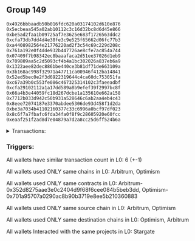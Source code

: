 ## Group 149

```0x03dc7e10d2e656c5f1f7e5028617effd7790a1b9
0x4926bbbaadb50b016fdc620a03174102d610e876
0x5ecbeaa545a02ab10112c3c16d32bc8d6d45e866
0xbe5ad2faa1b09725af7e3625e683f1726563ddc2
0xcfa73db7dd4d4e38fe3c9e525f65662d06fc77b3
0xa4408982564e21776220ad2f3c54c69c229d208c
0x761a192e0f4dde932b447726ae8cfe7ac854a744
0x07409f7b98342ec8baaafaca2d51ee37026d1eb9
0x709809aa5c2d5093cf4b4a1bc302026a837eb6a9
0x1322aee82dec886bbe440ce3b81df71de663109a
0x3b168ac998f32971a47711ca00946f412ba14841
0x52ed5bec0e2f3d6922319644c4ca60dc753051fa
0xc67a39b0c553fe086c467325314102c3faeeadbf
0xcfa29102112a1a17dd589a8b9efef39f2997bc8f
0x66a4b3e44059fc18d267dcbe1a135610e662a158
0x7712b033d942c50b931a528646c6ab2aa4eb4c43
0x8eee72074187e3370abdee5306de93d458f1d2da
0xbe3a7034b41102160377c33c6996a0bcf97df023
0x8c6f7a7fbafc6fda34fa0f8f9c28605920e60fcc
0xeaaf251f2ad8d7e04879a7d2a8cc25d6ff524b6a
```
<details>
<summary>Transactions:</summary>

Hashes: 

Wallet: 0x03dc7e10d2e656c5f1f7e5028617effd7790a1b9

       Hash: 0x34baecbae784415e96dc407ff07aa7c971954b3d4954950f8d569ef6baefe9ad
         - source chain: Arbitrum
         - destination chain: Optimism
         - project: Stargate
         - contract: 0x352d8275aae3e0c2404d9f68f6cee084b5beb3dd
         - value USD: 23.239948567
       Hash: 0x974e4d96b217c70665d03ffb7ba97b5b39c31923d994f7a23eb46e19d9a39ed1
         - source chain: Optimism
         - destination chain: Arbitrum
         - project: Stargate
         - contract: 0x701a95707a0290ac8b90b3719e8ee5b210360883
         - value USD: 18.544307711
       Hash: 0x179465b048d0da9a575c53c79c7ddea4e3b0fd799dc626d6157863bf7a928cfa
         - source chain: Arbitrum
         - destination chain: Optimism
         - project: Stargate
         - contract: 0x352d8275aae3e0c2404d9f68f6cee084b5beb3dd
         - value USD: 14.020516733
       Hash: 0x5820fc41637a6566b7b838e8c8530a751a177e2d475e36a98f8f346609117ee7
         - source chain: Optimism
         - destination chain: Arbitrum
         - project: Stargate
         - contract: 0x701a95707a0290ac8b90b3719e8ee5b210360883
         - value USD: 28.191607968
       Hash: 0xc22df4493d1f988ad1404db931c7f753af1e9a009c008f85c88338f533990647
         - source chain: Arbitrum
         - destination chain: Optimism
         - project: Stargate
         - contract: 0x352d8275aae3e0c2404d9f68f6cee084b5beb3dd
         - value USD: 23.305837044
       Hash: 0xf9d66f5deed39d1bc35b6389babf2e2d1eab32a30548d89efbe3fced06958454
         - source chain: Optimism
         - destination chain: Arbitrum
         - project: Stargate
         - contract: 0x701a95707a0290ac8b90b3719e8ee5b210360883
         - value USD: 24.422988657
Wallet: 0x4926bbbaadb50b016fdc620a03174102d610e876

       Hash:0x579a3c597855d4906ba688b0f31c38450d1d4177577b0ee586423137819acd4c
         - source chain: Arbitrum
         - destination chain: Optimism
         - project: Stargate
         - contract: 0x352d8275aae3e0c2404d9f68f6cee084b5beb3dd
         - value USD: 20.898682072
       Hash:0xb64845724cea7600bd60fc31f70e6377488ebf9ea94473bfd5d5d3ab166c0343
         - source chain: Optimism
         - destination chain: Arbitrum
         - project: Stargate
         - contract: 0x701a95707a0290ac8b90b3719e8ee5b210360883
         - value USD: 18.543810769
       Hash:0xcba7fe54a9f874c765cc432738e7a76c74ae9ffd5347bfb90eafffd78ebda6a1
         - source chain: Arbitrum
         - destination chain: Optimism
         - project: Stargate
         - contract: 0x352d8275aae3e0c2404d9f68f6cee084b5beb3dd
         - value USD: 13.075651489
       Hash:0x96b713f8da2aafce02f73ac40e57f5c01b27921e9d184b400e2b8ae627569f4e
         - source chain: Optimism
         - destination chain: Arbitrum
         - project: Stargate
         - contract: 0x701a95707a0290ac8b90b3719e8ee5b210360883
         - value USD: 23.00288563
       Hash:0xe7d7848b085fc5305dbd7438a03998ecf560032543ca1584edc6e832d52e376b
         - source chain: Arbitrum
         - destination chain: Optimism
         - project: Stargate
         - contract: 0x352d8275aae3e0c2404d9f68f6cee084b5beb3dd
         - value USD: 21.691655005
       Hash:0x34271c64bb4e17338b4242ce317df4f9d6cc99e598b1ab85176e08bf9711ad23
         - source chain: Optimism
         - destination chain: Arbitrum
         - project: Stargate
         - contract: 0x701a95707a0290ac8b90b3719e8ee5b210360883
         - value USD: 21.726074778
Wallet: 0x5ecbeaa545a02ab10112c3c16d32bc8d6d45e866

       Hash:0x117684111ce5cc202262fa57efdc5731f5fd359cacf25efc9d586af9c5bf493e
         - source chain: Arbitrum
         - destination chain: Optimism
         - project: Stargate
         - contract: 0x352d8275aae3e0c2404d9f68f6cee084b5beb3dd
         - value USD: 23.035759424
       Hash:0xab330899dba11785da022a4375237a45308e38fa83d8feae91e1c87506866c7d
         - source chain: Optimism
         - destination chain: Arbitrum
         - project: Stargate
         - contract: 0x701a95707a0290ac8b90b3719e8ee5b210360883
         - value USD: 18.543684382
       Hash:0x293ad467937b43594f705cb67ec9fe62a16e76475ba8d3d78a2141316aff40ce
         - source chain: Arbitrum
         - destination chain: Optimism
         - project: Stargate
         - contract: 0x352d8275aae3e0c2404d9f68f6cee084b5beb3dd
         - value USD: 13.140919689
       Hash:0x35c7914e80232d6d7df532741f80a6a240383741588a9c8de7ed89e9dcd40590
         - source chain: Optimism
         - destination chain: Arbitrum
         - project: Stargate
         - contract: 0x701a95707a0290ac8b90b3719e8ee5b210360883
         - value USD: 26.558473332
       Hash:0x862a2c7e1d45ead6c571f6e8eba5d078ead10441fb84643a2bf03a85033567f7
         - source chain: Arbitrum
         - destination chain: Optimism
         - project: Stargate
         - contract: 0x352d8275aae3e0c2404d9f68f6cee084b5beb3dd
         - value USD: 25.102364255
       Hash:0x963ca157d80c95f9ba0ea30b9a83c840ea6b1d55634aafe68eafe3909e70ac0c
         - source chain: Optimism
         - destination chain: Arbitrum
         - project: Stargate
         - contract: 0x701a95707a0290ac8b90b3719e8ee5b210360883
         - value USD: 25.381807615
Wallet: 0xbe5ad2faa1b09725af7e3625e683f1726563ddc2

       Hash:0x7c88d227c40d8e50f4928c7b2f771ab62f400220d8760189c1cd041c09a807de
         - source chain: Arbitrum
         - destination chain: Optimism
         - project: Stargate
         - contract: 0x352d8275aae3e0c2404d9f68f6cee084b5beb3dd
         - value USD: 23.034607981
       Hash:0x8954893fc3e94803e48290844834ce403dfd217851250e3a58e38e563c352211
         - source chain: Optimism
         - destination chain: Arbitrum
         - project: Stargate
         - contract: 0x701a95707a0290ac8b90b3719e8ee5b210360883
         - value USD: 18.544426755
       Hash:0xabd52dc1dfeffd2d6355759f402a22823e61e690f1e1f4d47047b4a032092b5d
         - source chain: Arbitrum
         - destination chain: Optimism
         - project: Stargate
         - contract: 0x352d8275aae3e0c2404d9f68f6cee084b5beb3dd
         - value USD: 14.062971122
       Hash:0xbff2c08bbe101aaaa77b20407ae5640a210b6cdc017e2ffeaff390c5ee48a88e
         - source chain: Optimism
         - destination chain: Arbitrum
         - project: Stargate
         - contract: 0x701a95707a0290ac8b90b3719e8ee5b210360883
         - value USD: 28.164363039
       Hash:0x5b0cf2e8db1fc2bf730d2dce3eaff6951eda74700eb7a2313a31a5bcc0640d6a
         - source chain: Arbitrum
         - destination chain: Optimism
         - project: Stargate
         - contract: 0x352d8275aae3e0c2404d9f68f6cee084b5beb3dd
         - value USD: 23.28184938
       Hash:0x66dbc05e3b97c87cb6dbef569f3eea2e0a6c19240a393a1a643e7d8481ed9358
         - source chain: Optimism
         - destination chain: Arbitrum
         - project: Stargate
         - contract: 0x701a95707a0290ac8b90b3719e8ee5b210360883
         - value USD: 24.110101104
Wallet: 0xcfa73db7dd4d4e38fe3c9e525f65662d06fc77b3

       Hash:0xa78ac14445491402c6c310a2cc27c83ff0f4c7aa7c610d50f1c77962e56d721f
         - source chain: Arbitrum
         - destination chain: Optimism
         - project: Stargate
         - contract: 0x352d8275aae3e0c2404d9f68f6cee084b5beb3dd
         - value USD: 23.220757858
       Hash:0xe92ed5053f7ba32a7d41a67df2849a87a0468fe8ebb0d21e76c614df0050d35a
         - source chain: Optimism
         - destination chain: Arbitrum
         - project: Stargate
         - contract: 0x701a95707a0290ac8b90b3719e8ee5b210360883
         - value USD: 18.544318837
       Hash:0xb6c4aec8bc50e258b3fefd658132f010295537d8539d38d951eb75c8a8e83e95
         - source chain: Arbitrum
         - destination chain: Optimism
         - project: Stargate
         - contract: 0x352d8275aae3e0c2404d9f68f6cee084b5beb3dd
         - value USD: 13.968703605
       Hash:0x1831f20f3d9189173aed3a9aa3b9b9df2d6d861532c8140fa0a7a14ae22ef1a6
         - source chain: Optimism
         - destination chain: Arbitrum
         - project: Stargate
         - contract: 0x701a95707a0290ac8b90b3719e8ee5b210360883
         - value USD: 28.177338756
       Hash:0x752868e8f7478e7f49f9d5c61c02d25ed5d4030f657d008ede7c1463a4f07188
         - source chain: Arbitrum
         - destination chain: Optimism
         - project: Stargate
         - contract: 0x352d8275aae3e0c2404d9f68f6cee084b5beb3dd
         - value USD: 23.295341872
       Hash:0x4ab994762bb137f167216b6815e9ba36894de84c9c778cec440cfcce482a22b5
         - source chain: Optimism
         - destination chain: Arbitrum
         - project: Stargate
         - contract: 0x701a95707a0290ac8b90b3719e8ee5b210360883
         - value USD: 24.294603594
Wallet: 0xa4408982564e21776220ad2f3c54c69c229d208c

       Hash:0x1ab383aeece69aba8b708bac715beed2bfd22a1c487fa89729d6823cdf38ec5c
         - source chain: Arbitrum
         - destination chain: Optimism
         - project: Stargate
         - contract: 0x352d8275aae3e0c2404d9f68f6cee084b5beb3dd
         - value USD: 23.029042676
       Hash:0xf5582f836d36af0703d20426c72d0884335c1ea72bef185e6f665f2b79500b9b
         - source chain: Optimism
         - destination chain: Arbitrum
         - project: Stargate
         - contract: 0x701a95707a0290ac8b90b3719e8ee5b210360883
         - value USD: 18.542761144
       Hash:0x215c4704f9cc9891e6ca93561d608a0376499f40946f71395373347e9effc38b
         - source chain: Arbitrum
         - destination chain: Optimism
         - project: Stargate
         - contract: 0x352d8275aae3e0c2404d9f68f6cee084b5beb3dd
         - value USD: 13.837488137
       Hash:0x9344ee44f5af5f92253139230e6c9ea5df0d34e6efcc1e08fd6adfd34ff6cbbe
         - source chain: Optimism
         - destination chain: Arbitrum
         - project: Stargate
         - contract: 0x701a95707a0290ac8b90b3719e8ee5b210360883
         - value USD: 28.113897451
       Hash:0xf9a697efeaec44ca6671df373aa9b0e07e1455a3f454c1b49303600127626265
         - source chain: Arbitrum
         - destination chain: Optimism
         - project: Stargate
         - contract: 0x352d8275aae3e0c2404d9f68f6cee084b5beb3dd
         - value USD: 23.23508142
       Hash:0x13400cfe75b0d12a9db927c0f1d59e933ab660ed74958a6242ef498b3ab4c29f
         - source chain: Optimism
         - destination chain: Arbitrum
         - project: Stargate
         - contract: 0x701a95707a0290ac8b90b3719e8ee5b210360883
         - value USD: 23.720687849
Wallet: 0x761a192e0f4dde932b447726ae8cfe7ac854a744

       Hash:0xa1a68572fa1e8ef368e2ef660384b6d37775a7590b2ceeb534e698016edb6806
         - source chain: Arbitrum
         - destination chain: Optimism
         - project: Stargate
         - contract: 0x352d8275aae3e0c2404d9f68f6cee084b5beb3dd
         - value USD: 23.796479127
       Hash:0x4098b51c89dcffc6264cf2e718e3fc99db0ccc1ffa994485d7d1da9e8d033366
         - source chain: Optimism
         - destination chain: Arbitrum
         - project: Stargate
         - contract: 0x701a95707a0290ac8b90b3719e8ee5b210360883
         - value USD: 18.54398507
       Hash:0xd741f50159cf406ecf405f9431f3ea409d9247e4d9f0b7b7e1f3351fb0f46f43
         - source chain: Arbitrum
         - destination chain: Optimism
         - project: Stargate
         - contract: 0x352d8275aae3e0c2404d9f68f6cee084b5beb3dd
         - value USD: 14.040581938
       Hash:0x58df772d1eed3723dd04345e6880695cb12aba6ccb267c03e67f694e719aab6f
         - source chain: Optimism
         - destination chain: Arbitrum
         - project: Stargate
         - contract: 0x701a95707a0290ac8b90b3719e8ee5b210360883
         - value USD: 28.112602782
       Hash:0xe5be0e06a6b35e6595573710003210a3f65fe346eb933b471963110f1ae2948f
         - source chain: Arbitrum
         - destination chain: Optimism
         - project: Stargate
         - contract: 0x352d8275aae3e0c2404d9f68f6cee084b5beb3dd
         - value USD: 26.643254038
       Hash:0x7d2dff251dfdd9d44a8e7d15a650963336da3d0e3d5cca13550cb0a3cd73f1b2
         - source chain: Optimism
         - destination chain: Arbitrum
         - project: Stargate
         - contract: 0x701a95707a0290ac8b90b3719e8ee5b210360883
         - value USD: 26.87600801
Wallet: 0x07409f7b98342ec8baaafaca2d51ee37026d1eb9

       Hash:0xa201b360cd1b243a066aa182a442e5da289f1daf043725d9b131a590ad0c7d28
         - source chain: Arbitrum
         - destination chain: Optimism
         - project: Stargate
         - contract: 0x352d8275aae3e0c2404d9f68f6cee084b5beb3dd
         - value USD: 23.988386217
       Hash:0xedbcc4984ad88536ff4c10d13e814f577e0aa21db098091e80bb1bd1238fc73a
         - source chain: Optimism
         - destination chain: Arbitrum
         - project: Stargate
         - contract: 0x701a95707a0290ac8b90b3719e8ee5b210360883
         - value USD: 18.543873814
       Hash:0x5ddd8e72ff79dfe69bf50c50453ad2f7b5a6a1e77d8ad4eb76c29051edcc51d9
         - source chain: Arbitrum
         - destination chain: Optimism
         - project: Stargate
         - contract: 0x352d8275aae3e0c2404d9f68f6cee084b5beb3dd
         - value USD: 14.715349051
       Hash:0xf12428f6ab5c406d4eb0a4fb6738077e92601512b50b79b98bdcaee48435e0e5
         - source chain: Optimism
         - destination chain: Arbitrum
         - project: Stargate
         - contract: 0x701a95707a0290ac8b90b3719e8ee5b210360883
         - value USD: 28.289478503
       Hash:0xce6070c5480f1e804caaeaa7ba04a75ec3f35a59d9d6792bf4b6d3c39ea1962f
         - source chain: Arbitrum
         - destination chain: Optimism
         - project: Stargate
         - contract: 0x352d8275aae3e0c2404d9f68f6cee084b5beb3dd
         - value USD: 23.454600519
       Hash:0xbc0f39edb804a2e08b5541ab1bde6b7cccece7a5c52196b87b62d44df516f9b0
         - source chain: Optimism
         - destination chain: Arbitrum
         - project: Stargate
         - contract: 0x701a95707a0290ac8b90b3719e8ee5b210360883
         - value USD: 25.423600264
Wallet: 0x709809aa5c2d5093cf4b4a1bc302026a837eb6a9

       Hash:0x396b1b8f615a661a98f7f9cad1ec08b1da0ec5f85e9b4deaaef4753a9f8bf15a
         - source chain: Arbitrum
         - destination chain: Optimism
         - project: Stargate
         - contract: 0x352d8275aae3e0c2404d9f68f6cee084b5beb3dd
         - value USD: 24.295437561
       Hash:0x7bba5487866de998d2bb8d22d8160dca78df278ebe0434f9e052e417028c8f80
         - source chain: Optimism
         - destination chain: Arbitrum
         - project: Stargate
         - contract: 0x701a95707a0290ac8b90b3719e8ee5b210360883
         - value USD: 18.543695804
       Hash:0x7c5c1da65b6d518847e21ab5a211d044c5a287e2caca04ced35329104a7a5008
         - source chain: Arbitrum
         - destination chain: Optimism
         - project: Stargate
         - contract: 0x352d8275aae3e0c2404d9f68f6cee084b5beb3dd
         - value USD: 14.715167952
       Hash:0xf99bca2ae34da78964d553edac2d68bcec8afcf7d9c148ac249b6475269bccd8
         - source chain: Optimism
         - destination chain: Arbitrum
         - project: Stargate
         - contract: 0x701a95707a0290ac8b90b3719e8ee5b210360883
         - value USD: 28.343734575
       Hash:0x59c648c833278783539e96ec38460ffd3c7b13b109c71d85e11bbce5073022c1
         - source chain: Arbitrum
         - destination chain: Optimism
         - project: Stargate
         - contract: 0x352d8275aae3e0c2404d9f68f6cee084b5beb3dd
         - value USD: 23.508079614
       Hash:0x30388587368976585f4d9f64486a400e3a88cab2d82bcdd317f9dc911fc6bb43
         - source chain: Optimism
         - destination chain: Arbitrum
         - project: Stargate
         - contract: 0x701a95707a0290ac8b90b3719e8ee5b210360883
         - value USD: 25.943168343
Wallet: 0x1322aee82dec886bbe440ce3b81df71de663109a

       Hash:0x1547bffb99df8ef82f4d66856e5e07784abbc4abf04b15051dacd25e8f7e7077
         - source chain: Arbitrum
         - destination chain: Optimism
         - project: Stargate
         - contract: 0x352d8275aae3e0c2404d9f68f6cee084b5beb3dd
         - value USD: 23.028850768
       Hash:0xe3e83a42533c89f930497724c48407ee756549abfe55883c083acf76dab18a8d
         - source chain: Optimism
         - destination chain: Arbitrum
         - project: Stargate
         - contract: 0x701a95707a0290ac8b90b3719e8ee5b210360883
         - value USD: 18.544430093
       Hash:0xfdb2dea263664f015a83e996c03ccde4f28eacf2f426f8a0d7cec7c739393992
         - source chain: Arbitrum
         - destination chain: Optimism
         - project: Stargate
         - contract: 0x352d8275aae3e0c2404d9f68f6cee084b5beb3dd
         - value USD: 13.578985134
       Hash:0x29b696bf9338559438fe81a022daf705c748b0c8e3da7f6dc3c16c35d9cbc9d0
         - source chain: Optimism
         - destination chain: Arbitrum
         - project: Stargate
         - contract: 0x701a95707a0290ac8b90b3719e8ee5b210360883
         - value USD: 26.551456376
       Hash:0x5c58c67e8969cd1f072d5c15030c116156daa1a9ff581ba94aeb21ad1a58a18d
         - source chain: Arbitrum
         - destination chain: Optimism
         - project: Stargate
         - contract: 0x352d8275aae3e0c2404d9f68f6cee084b5beb3dd
         - value USD: 25.13903527
       Hash:0x3c401e9c55edcd544bcacc8e83b7caab6b5aa9fa319f2c5d61b47c1aa04f083e
         - source chain: Optimism
         - destination chain: Arbitrum
         - project: Stargate
         - contract: 0x701a95707a0290ac8b90b3719e8ee5b210360883
         - value USD: 24.721704304
Wallet: 0x3b168ac998f32971a47711ca00946f412ba14841

       Hash:0x84ed36fc1aa9e29c383a812ad6212addf0d52475366b185944922c5127e408dd
         - source chain: Arbitrum
         - destination chain: Optimism
         - project: Stargate
         - contract: 0x352d8275aae3e0c2404d9f68f6cee084b5beb3dd
         - value USD: 23.220757858
       Hash:0x6366c4447c6b1b22648050a14ee15414a37480454e6353414647f035f430ed83
         - source chain: Optimism
         - destination chain: Arbitrum
         - project: Stargate
         - contract: 0x701a95707a0290ac8b90b3719e8ee5b210360883
         - value USD: 18.544318837
       Hash:0x4af86006720435536fb293ca8ab4bbc6813c2237ee7243b24703105f7dc18492
         - source chain: Arbitrum
         - destination chain: Optimism
         - project: Stargate
         - contract: 0x352d8275aae3e0c2404d9f68f6cee084b5beb3dd
         - value USD: 14.744825369
       Hash:0x30fb29a41c2e02e9bac942de3b7827de26f18944eec4c220391861c836e36ca1
         - source chain: Optimism
         - destination chain: Arbitrum
         - project: Stargate
         - contract: 0x701a95707a0290ac8b90b3719e8ee5b210360883
         - value USD: 28.153290515
       Hash:0x5bd69ab74541f99f13d93ebab99c672959e7632e05f7cbc9ac9c8c2091807f1b
         - source chain: Arbitrum
         - destination chain: Optimism
         - project: Stargate
         - contract: 0x352d8275aae3e0c2404d9f68f6cee084b5beb3dd
         - value USD: 23.318224747
       Hash:0xee905279e0aa2728fdf602716f9eb398640ce877dd89d948f3c0db56a5f0339d
         - source chain: Optimism
         - destination chain: Arbitrum
         - project: Stargate
         - contract: 0x701a95707a0290ac8b90b3719e8ee5b210360883
         - value USD: 24.144315875
Wallet: 0x52ed5bec0e2f3d6922319644c4ca60dc753051fa

       Hash:0xf2274409c4838cf8f5183020f35555f98830247d5862d99f50ffc4d9158a9976
         - source chain: Arbitrum
         - destination chain: Optimism
         - project: Stargate
         - contract: 0x352d8275aae3e0c2404d9f68f6cee084b5beb3dd
         - value USD: 24.947921666
       Hash:0xa995cb44624ad7fb01be20f6feb59ab815f677b4ac5ec7d442e6ea4eae97d99b
         - source chain: Optimism
         - destination chain: Arbitrum
         - project: Stargate
         - contract: 0x701a95707a0290ac8b90b3719e8ee5b210360883
         - value USD: 18.543317535
       Hash:0xaeb028c464f300752b116df4ff28e5a80390cc0a156ce7db0c34375d2da6d66a
         - source chain: Arbitrum
         - destination chain: Optimism
         - project: Stargate
         - contract: 0x352d8275aae3e0c2404d9f68f6cee084b5beb3dd
         - value USD: 14.706969914
       Hash:0xf1e77e08637100d0b74b7ecad73ed29250d25b7bad4896eaaff570b7426e94e4
         - source chain: Optimism
         - destination chain: Arbitrum
         - project: Stargate
         - contract: 0x701a95707a0290ac8b90b3719e8ee5b210360883
         - value USD: 28.460287746
       Hash:0x18056754ff0f1be9bc10716e6979bc1a2e4562142fabd532751ac5ed238a3944
         - source chain: Arbitrum
         - destination chain: Optimism
         - project: Stargate
         - contract: 0x352d8275aae3e0c2404d9f68f6cee084b5beb3dd
         - value USD: 23.610567153
       Hash:0xe127cb04c956b1b404293943d4f115f9dcd018c301c47598deb94a19896c3451
         - source chain: Optimism
         - destination chain: Arbitrum
         - project: Stargate
         - contract: 0x701a95707a0290ac8b90b3719e8ee5b210360883
         - value USD: 27.088589459
Wallet: 0xc67a39b0c553fe086c467325314102c3faeeadbf

       Hash:0x61a805f131b3838394ca4dc71edcb13feb3debdf15e0a5c92f09a3086b1a988a
         - source chain: Arbitrum
         - destination chain: Optimism
         - project: Stargate
         - contract: 0x352d8275aae3e0c2404d9f68f6cee084b5beb3dd
         - value USD: 24.084339762
       Hash:0x219a4c25681b9fdabbc83943da2682eac5e7d7f293fc4e0bee89f0e22aea5bdc
         - source chain: Optimism
         - destination chain: Arbitrum
         - project: Stargate
         - contract: 0x701a95707a0290ac8b90b3719e8ee5b210360883
         - value USD: 18.543818186
       Hash:0xb1649f7cb3a359f11b627a47298a3382b78d9ace96a423eea06744c939bb1010
         - source chain: Arbitrum
         - destination chain: Optimism
         - project: Stargate
         - contract: 0x352d8275aae3e0c2404d9f68f6cee084b5beb3dd
         - value USD: 14.731362504
       Hash:0xb79367aabe8f0f365c4860c6d45c84b9a4411b4c78bdd137f12c6c2ae8980e6b
         - source chain: Optimism
         - destination chain: Arbitrum
         - project: Stargate
         - contract: 0x701a95707a0290ac8b90b3719e8ee5b210360883
         - value USD: 28.308845698
       Hash:0x87cccfcc53da58d9f1b50aa2add5aef4f4ae02b77586479f40a5c9d8cc113acc
         - source chain: Arbitrum
         - destination chain: Optimism
         - project: Stargate
         - contract: 0x352d8275aae3e0c2404d9f68f6cee084b5beb3dd
         - value USD: 23.809667875
       Hash:0xba6ee5c4d7af8951070f6b3741bf47c81ac48d7de819eef887566deb97d70c3c
         - source chain: Optimism
         - destination chain: Arbitrum
         - project: Stargate
         - contract: 0x701a95707a0290ac8b90b3719e8ee5b210360883
         - value USD: 25.984090909
Wallet: 0xcfa29102112a1a17dd589a8b9efef39f2997bc8f

       Hash:0x943581b1fc36f996adf7aa317de4250e0b3cebbb9d62f02e4b919221fa3ec51b
         - source chain: Arbitrum
         - destination chain: Optimism
         - project: Stargate
         - contract: 0x352d8275aae3e0c2404d9f68f6cee084b5beb3dd
         - value USD: 21.493594051
       Hash:0x9bb861b275424d66dea5ebbc05cb4ef0b0231325930c459911af1fa4f128bf66
         - source chain: Optimism
         - destination chain: Arbitrum
         - project: Stargate
         - contract: 0x701a95707a0290ac8b90b3719e8ee5b210360883
         - value USD: 18.543465876
       Hash:0x7fddb6f0fd9217a541fe13451106f2d5f3b1e2a9c3f466d105541112a485acbe
         - source chain: Arbitrum
         - destination chain: Optimism
         - project: Stargate
         - contract: 0x352d8275aae3e0c2404d9f68f6cee084b5beb3dd
         - value USD: 13.644107315
       Hash:0x49be49e222d1499575f04a66a0b5ce647b8cdc591abb0733004abd270ce09dfc
         - source chain: Optimism
         - destination chain: Arbitrum
         - project: Stargate
         - contract: 0x701a95707a0290ac8b90b3719e8ee5b210360883
         - value USD: 21.305358248
       Hash:0xb1feb8f0be1bf2926557c9c2b2dd896c96028b2bfc7bb9286c2d0d3bf0b21763
         - source chain: Arbitrum
         - destination chain: Optimism
         - project: Stargate
         - contract: 0x352d8275aae3e0c2404d9f68f6cee084b5beb3dd
         - value USD: 23.469750108
       Hash:0x3c01b5177adb4f798082bcc4f09457e882664af035c9da5b63843dae4e44ad75
         - source chain: Optimism
         - destination chain: Arbitrum
         - project: Stargate
         - contract: 0x701a95707a0290ac8b90b3719e8ee5b210360883
         - value USD: 25.626867895
Wallet: 0x66a4b3e44059fc18d267dcbe1a135610e662a158

       Hash:0x59c7f7efbb852d9d949d7c0bf392c312a0d79d946f85e4f087e6e58e051e65f8
         - source chain: Arbitrum
         - destination chain: Optimism
         - project: Stargate
         - contract: 0x352d8275aae3e0c2404d9f68f6cee084b5beb3dd
         - value USD: 24.95751702
       Hash:0xef00d8926833fce3fa86b958062d549a2b8b9d6e137d94b14921bf5822746492
         - source chain: Optimism
         - destination chain: Arbitrum
         - project: Stargate
         - contract: 0x701a95707a0290ac8b90b3719e8ee5b210360883
         - value USD: 18.543311972
       Hash:0x979ab0a1d6e0929870cc4388893497bc88eb207fac3e8a2b6f913fe2b5c87dbf
         - source chain: Arbitrum
         - destination chain: Optimism
         - project: Stargate
         - contract: 0x352d8275aae3e0c2404d9f68f6cee084b5beb3dd
         - value USD: 14.602160584
       Hash:0x27e6a33aad1902ecc0c7e80964be3d1e96b0b7a3ac8826d65997c7aca40024c2
         - source chain: Optimism
         - destination chain: Arbitrum
         - project: Stargate
         - contract: 0x701a95707a0290ac8b90b3719e8ee5b210360883
         - value USD: 28.440424919
       Hash:0xe8ec1db59c07e94ee02037a7f8ed1cd759f9eac6c4a226dff61555647fd7e32c
         - source chain: Arbitrum
         - destination chain: Optimism
         - project: Stargate
         - contract: 0x352d8275aae3e0c2404d9f68f6cee084b5beb3dd
         - value USD: 23.929414084
       Hash:0x6244d218c487370f55c1d0f9fd9f1801a2d47c7332e70d64042dee4bde345925
         - source chain: Optimism
         - destination chain: Arbitrum
         - project: Stargate
         - contract: 0x701a95707a0290ac8b90b3719e8ee5b210360883
         - value USD: 26.891323063
Wallet: 0x7712b033d942c50b931a528646c6ab2aa4eb4c43

       Hash:0xb8a6f2d92906cf1cf3ba692efc3f2d5eaa8c234e088e77631c306cd45a559abd
         - source chain: Arbitrum
         - destination chain: Optimism
         - project: Stargate
         - contract: 0x352d8275aae3e0c2404d9f68f6cee084b5beb3dd
         - value USD: 25.043875211
       Hash:0xbb9e10fdd3b2d5c9fbf3cfe98f745248d3b5b4753fc8a1b0a89831ed634565c7
         - source chain: Optimism
         - destination chain: Arbitrum
         - project: Stargate
         - contract: 0x701a95707a0290ac8b90b3719e8ee5b210360883
         - value USD: 18.542705084
       Hash:0xcc4b5af1ff29888109d0e0b6dd05c427db4090316c10f3fc3b25c2e1f1b91979
         - source chain: Arbitrum
         - destination chain: Optimism
         - project: Stargate
         - contract: 0x352d8275aae3e0c2404d9f68f6cee084b5beb3dd
         - value USD: 14.439106074
       Hash:0x34b85e2f96924fbff2c4314d221a1ecc5cdf1903606190e048c5dd48fc6ac8a6
         - source chain: Optimism
         - destination chain: Arbitrum
         - project: Stargate
         - contract: 0x701a95707a0290ac8b90b3719e8ee5b210360883
         - value USD: 28.403432565
       Hash:0x22be3103bbc13d8f90794c642dee7a82462e094b4b1ccdebd670101a8bc198d8
         - source chain: Arbitrum
         - destination chain: Optimism
         - project: Stargate
         - contract: 0x352d8275aae3e0c2404d9f68f6cee084b5beb3dd
         - value USD: 23.893739452
       Hash:0x79d28466ccc51e43186223062674fe7d4681b426f7b11e813a9d42287ea59efc
         - source chain: Optimism
         - destination chain: Arbitrum
         - project: Stargate
         - contract: 0x701a95707a0290ac8b90b3719e8ee5b210360883
         - value USD: 26.855029463
Wallet: 0x8eee72074187e3370abdee5306de93d458f1d2da

       Hash:0x2937733e2b8a37e91c36526085a0fd939e40c4f30ef67230eb22889bb680ca56
         - source chain: Arbitrum
         - destination chain: Optimism
         - project: Stargate
         - contract: 0x352d8275aae3e0c2404d9f68f6cee084b5beb3dd
         - value USD: 23.604572038
       Hash:0x51d5f6aeb77a79ad4b3c1a51689b76acff439d697145c983e65c558156f8e946
         - source chain: Optimism
         - destination chain: Arbitrum
         - project: Stargate
         - contract: 0x701a95707a0290ac8b90b3719e8ee5b210360883
         - value USD: 18.544096325
       Hash:0xe5847099990ea5621720e666dab138e2881bfe3124c901fc54570d45b84fab7c
         - source chain: Arbitrum
         - destination chain: Optimism
         - project: Stargate
         - contract: 0x352d8275aae3e0c2404d9f68f6cee084b5beb3dd
         - value USD: 13.878971031
       Hash:0xa79b2c95015458f2a39c573564291a3e927c57411446b85d1cc73ba2256f5664
         - source chain: Optimism
         - destination chain: Arbitrum
         - project: Stargate
         - contract: 0x701a95707a0290ac8b90b3719e8ee5b210360883
         - value USD: 28.044865761
       Hash:0x3e4a9ebdd9fe0ee77a23a5e0c311953c1f7e2cd794492636d42416fe2544f3bf
         - source chain: Arbitrum
         - destination chain: Optimism
         - project: Stargate
         - contract: 0x352d8275aae3e0c2404d9f68f6cee084b5beb3dd
         - value USD: 26.567467725
       Hash:0xb34027da12bd8eac09f286be76a55a8b3c225aa7740202d753ccad7572c3246f
         - source chain: Optimism
         - destination chain: Arbitrum
         - project: Stargate
         - contract: 0x701a95707a0290ac8b90b3719e8ee5b210360883
         - value USD: 26.44895651
Wallet: 0xbe3a7034b41102160377c33c6996a0bcf97df023

       Hash:0x2a51f443df55d8ace9f17832e3f5c79e3fbe5aad139b457cc60723908e4af3ac
         - source chain: Arbitrum
         - destination chain: Optimism
         - project: Stargate
         - contract: 0x352d8275aae3e0c2404d9f68f6cee084b5beb3dd
         - value USD: 23.691429187
       Hash:0x018a5a058de2243d237ee8889e787e5331f3c99281bdd18efd24589738c96130
         - source chain: Optimism
         - destination chain: Arbitrum
         - project: Stargate
         - contract: 0x701a95707a0290ac8b90b3719e8ee5b210360883
         - value USD: 18.542673816
       Hash:0x337bd72365ce247d6f30b7e2102783a3c5a406bad641cd1586a40cc2507f859f
         - source chain: Arbitrum
         - destination chain: Optimism
         - project: Stargate
         - contract: 0x352d8275aae3e0c2404d9f68f6cee084b5beb3dd
         - value USD: 13.466457357
       Hash:0x1d69e9929f6a363597a770b11ebec2e57270e1d2d6a5d8c0a88f5318bb0bc263
         - source chain: Optimism
         - destination chain: Arbitrum
         - project: Stargate
         - contract: 0x701a95707a0290ac8b90b3719e8ee5b210360883
         - value USD: 26.574061305
       Hash:0x09743297883dfe1eb78cdbeb3cffcc9541a745e9dc351d399bc325dc393d0a8c
         - source chain: Arbitrum
         - destination chain: Optimism
         - project: Stargate
         - contract: 0x352d8275aae3e0c2404d9f68f6cee084b5beb3dd
         - value USD: 25.160904927
       Hash:0x5fddc4a1b6b9007ccc12f5e7a334350ed416d111d43b791d701cdcc35204d9ad
         - source chain: Optimism
         - destination chain: Arbitrum
         - project: Stargate
         - contract: 0x701a95707a0290ac8b90b3719e8ee5b210360883
         - value USD: 25.778730704
Wallet: 0x8c6f7a7fbafc6fda34fa0f8f9c28605920e60fcc

       Hash:0x01a76f3601df69ff919bf7dc15e3fb85a53b73f1234516f5ffb238d7712c3948
         - source chain: Arbitrum
         - destination chain: Optimism
         - project: Stargate
         - contract: 0x352d8275aae3e0c2404d9f68f6cee084b5beb3dd
         - value USD: 23.412664948
       Hash:0x3fd9f43e28ea7cb4e4f002e15288877d0765cf08bdd51d36194dce1729fefb3a
         - source chain: Optimism
         - destination chain: Arbitrum
         - project: Stargate
         - contract: 0x701a95707a0290ac8b90b3719e8ee5b210360883
         - value USD: 18.544207581
       Hash:0x96faa9a21fe63861d10a7da17e7f931559aec319d60a010c0bcd010f060296d2
         - source chain: Arbitrum
         - destination chain: Optimism
         - project: Stargate
         - contract: 0x352d8275aae3e0c2404d9f68f6cee084b5beb3dd
         - value USD: 14.489424852
       Hash:0xea307661c9a84d0971d35b1c563f5ea95c5b0b03cc73387545ebb4246df7aeea
         - source chain: Optimism
         - destination chain: Arbitrum
         - project: Stargate
         - contract: 0x701a95707a0290ac8b90b3719e8ee5b210360883
         - value USD: 28.138633141
       Hash:0x86ca6d79444fd89595bed25c6a05b6997565f39878aa6ee20ef1397d13ef1d71
         - source chain: Arbitrum
         - destination chain: Optimism
         - project: Stargate
         - contract: 0x352d8275aae3e0c2404d9f68f6cee084b5beb3dd
         - value USD: 23.301462776
       Hash:0x4e6a3e3d304f6a0932e6f45a5dc01c600cd90f3f0ff3815e2405044c7efe1567
         - source chain: Optimism
         - destination chain: Arbitrum
         - project: Stargate
         - contract: 0x701a95707a0290ac8b90b3719e8ee5b210360883
         - value USD: 23.994966016
Wallet: 0xeaaf251f2ad8d7e04879a7d2a8cc25d6ff524b6a

       Hash:0x9606c98aa79bb30a8305a36b6abb619d8da3120053761935f5c49b0c1c705ee1
         - source chain: Arbitrum
         - destination chain: Optimism
         - project: Stargate
         - contract: 0x352d8275aae3e0c2404d9f68f6cee084b5beb3dd
         - value USD: 23.136318739
       Hash:0x58370d37e60b925abf46b03cc0efc3762c8600c5a00bad47e254c56c0bab6ed0
         - source chain: Optimism
         - destination chain: Arbitrum
         - project: Stargate
         - contract: 0x701a95707a0290ac8b90b3719e8ee5b210360883
         - value USD: 18.544367789
       Hash:0xabb167dc518564ebb5f86db86145bb84d7fe5f9913d1ee02d72ab3a328ebeb0a
         - source chain: Arbitrum
         - destination chain: Optimism
         - project: Stargate
         - contract: 0x352d8275aae3e0c2404d9f68f6cee084b5beb3dd
         - value USD: 13.874954232
       Hash:0x88be6dae79cde70db26e53afa80e98b697264bcb9aa951ec5bce893c42772e1d
         - source chain: Optimism
         - destination chain: Arbitrum
         - project: Stargate
         - contract: 0x701a95707a0290ac8b90b3719e8ee5b210360883
         - value USD: 26.558524902
       Hash:0x22cd1b1c091d68e5f44c51f952937881168de62fbbeb29ba6c6a77b3fc4aea8e
         - source chain: Arbitrum
         - destination chain: Optimism
         - project: Stargate
         - contract: 0x352d8275aae3e0c2404d9f68f6cee084b5beb3dd
         - value USD: 25.144033666
       Hash:0x9e96f6a11ba229949645af0addf21be7e9311e9ddf2f1a3e8fa47948195424f7
         - source chain: Optimism
         - destination chain: Arbitrum
         - project: Stargate
         - contract: 0x701a95707a0290ac8b90b3719e8ee5b210360883
         - value USD: 25.634938573

</details>


### Triggers: 
All wallets have similar transaction count in L0: 6 (+-1)

All wallets used ONLY same chains in L0: Arbitrum, Optimism

All wallets used ONLY same contracts in L0: Arbitrum-0x352d8275aae3e0c2404d9f68f6cee084b5beb3dd, Optimism-0x701a95707a0290ac8b90b3719e8ee5b210360883

All wallets used ONLY same source chain in L0: Arbitrum, Optimism

All wallets used ONLY same destination chains in L0: Optimism, Arbitrum

All wallets Interacted with the same projects in L0: Stargate


